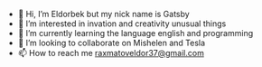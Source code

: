 - 👋 Hi, I’m Eldorbek but my nick name is Gatsby
- 👀 I’m interested in invation and creativity unusual things
- 🌱 I’m currently learning the language english and programming
- 💞️ I’m looking to collaborate on Mishelen and Tesla
- 📫 How to reach me raxmatoveldor37@gmail.com

<!---
GatsbyFuture/GatsbyFuture is a ✨ special ✨ repository because its `README.md` (this file) appears on your GitHub profile.
You can click the Preview link to take a look at your changes.
--->
